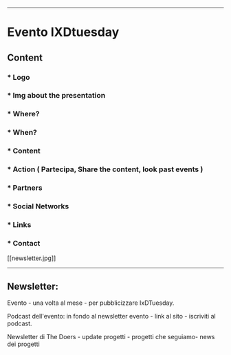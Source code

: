 ***

# Evento IXDtuesday
## Content

### * Logo
### * Img about the presentation
### * Where?
### * When?
### * Content
### * Action ( Partecipa, Share the content, look past events )

### * Partners
### * Social Networks
### * Links
### * Contact

[[newsletter.jpg]]


***

## Newsletter:

Evento - una volta al mese - per pubblicizzare IxDTuesday.

Podcast dell'evento: in fondo al newsletter evento - link al sito - iscriviti al podcast.

Newsletter di The Doers - update progetti - progetti che seguiamo- news dei progetti


